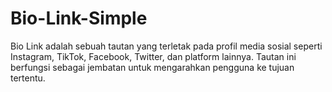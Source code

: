 # Bio-Link-Simple
Bio Link adalah sebuah tautan yang terletak pada profil media sosial seperti Instagram, TikTok, Facebook, Twitter, dan platform lainnya. Tautan ini berfungsi sebagai jembatan untuk mengarahkan pengguna ke tujuan tertentu.
